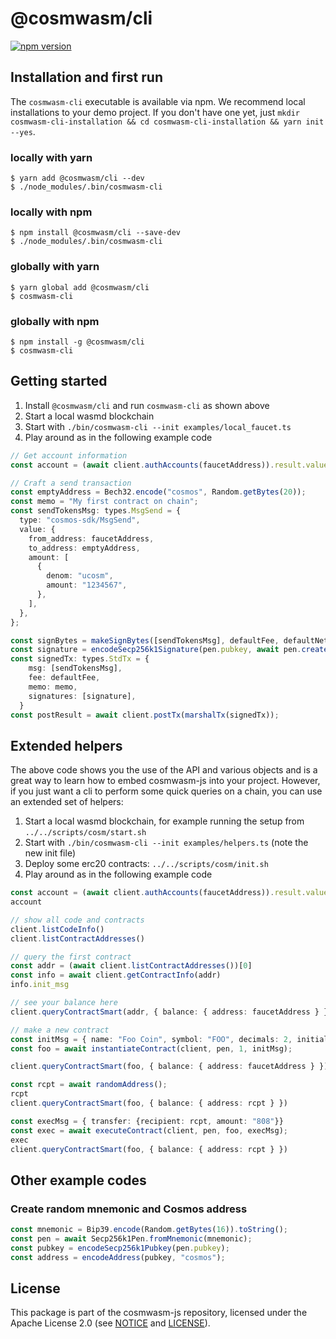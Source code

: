 # @cosmwasm/cli

[![npm version](https://img.shields.io/npm/v/@cosmwasm/cli.svg)](https://www.npmjs.com/package/@cosmwasm/cli)

## Installation and first run

The `cosmwasm-cli` executable is available via npm. We recommend local
installations to your demo project. If you don't have one yet, just
`mkdir cosmwasm-cli-installation && cd cosmwasm-cli-installation && yarn init --yes`.

### locally with yarn

```
$ yarn add @cosmwasm/cli --dev
$ ./node_modules/.bin/cosmwasm-cli
```

### locally with npm

```
$ npm install @cosmwasm/cli --save-dev
$ ./node_modules/.bin/cosmwasm-cli
```

### globally with yarn

```
$ yarn global add @cosmwasm/cli
$ cosmwasm-cli
```

### globally with npm

```
$ npm install -g @cosmwasm/cli
$ cosmwasm-cli
```

## Getting started

1. Install `@cosmwasm/cli` and run `cosmwasm-cli` as shown above
2. Start a local wasmd blockchain
3. Start with `./bin/cosmwasm-cli --init examples/local_faucet.ts`
4. Play around as in the following example code

```ts
// Get account information
const account = (await client.authAccounts(faucetAddress)).result.value;

// Craft a send transaction
const emptyAddress = Bech32.encode("cosmos", Random.getBytes(20));
const memo = "My first contract on chain";
const sendTokensMsg: types.MsgSend = {
  type: "cosmos-sdk/MsgSend",
  value: {
    from_address: faucetAddress,
    to_address: emptyAddress,
    amount: [
      {
        denom: "ucosm",
        amount: "1234567",
      },
    ],
  },
};

const signBytes = makeSignBytes([sendTokensMsg], defaultFee, defaultNetworkId, memo, account);
const signature = encodeSecp256k1Signature(pen.pubkey, await pen.createSignature(signBytes));
const signedTx: types.StdTx = {
    msg: [sendTokensMsg],
    fee: defaultFee,
    memo: memo,
    signatures: [signature],
  }
const postResult = await client.postTx(marshalTx(signedTx));
```

## Extended helpers

The above code shows you the use of the API and various objects and is a great way to learn
how to embed cosmwasm-js into your project. However, if you just want a cli to perform some
quick queries on a chain, you can use an extended set of helpers:

1. Start a local wasmd blockchain, for example running the setup from `../../scripts/cosm/start.sh`
2. Start with `./bin/cosmwasm-cli --init examples/helpers.ts` (note the new init file)
3. Deploy some erc20 contracts: `../../scripts/cosm/init.sh`
4. Play around as in the following example code

```ts
const account = (await client.authAccounts(faucetAddress)).result.value;
account

// show all code and contracts
client.listCodeInfo()
client.listContractAddresses()

// query the first contract
const addr = (await client.listContractAddresses())[0]
const info = await client.getContractInfo(addr)
info.init_msg

// see your balance here
client.queryContractSmart(addr, { balance: { address: faucetAddress } })

// make a new contract
const initMsg = { name: "Foo Coin", symbol: "FOO", decimals: 2, initial_balances: [{address: faucetAddress, amount: "123456789"}]}
const foo = await instantiateContract(client, pen, 1, initMsg);

client.queryContractSmart(foo, { balance: { address: faucetAddress } })

const rcpt = await randomAddress();
rcpt
client.queryContractSmart(foo, { balance: { address: rcpt } })

const execMsg = { transfer: {recipient: rcpt, amount: "808"}}
const exec = await executeContract(client, pen, foo, execMsg);
exec
client.queryContractSmart(foo, { balance: { address: rcpt } })

```

## Other example codes

### Create random mnemonic and Cosmos address

```ts
const mnemonic = Bip39.encode(Random.getBytes(16)).toString();
const pen = await Secp256k1Pen.fromMnemonic(mnemonic);
const pubkey = encodeSecp256k1Pubkey(pen.pubkey);
const address = encodeAddress(pubkey, "cosmos");
```

## License

This package is part of the cosmwasm-js repository, licensed under the Apache
License 2.0 (see
[NOTICE](https://github.com/confio/cosmwasm-js/blob/master/NOTICE) and
[LICENSE](https://github.com/confio/cosmwasm-js/blob/master/LICENSE)).
